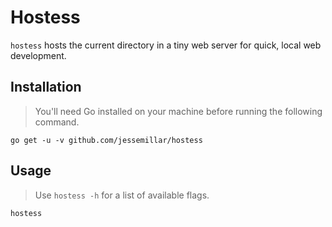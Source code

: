 # Hostess

`hostess` hosts the current directory in a tiny web server for quick, local web development.

## Installation

> You'll need Go installed on your machine before running the following command.

```shell
go get -u -v github.com/jessemillar/hostess
```

## Usage

> Use `hostess -h` for a list of available flags.

```shell
hostess
```
